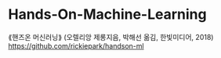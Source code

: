 # Hands-On-Machine-Learning
⟪핸즈온 머신러닝⟫ (오렐리앙 제롱지음, 박해선 옮김, 한빛미디어, 2018)  
https://github.com/rickiepark/handson-ml
